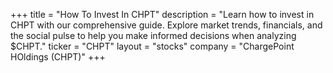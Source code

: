 +++
title = "How To Invest In CHPT"
description = "Learn how to invest in CHPT with our comprehensive guide. Explore market trends, financials, and the social pulse to help you make informed decisions when analyzing $CHPT."
ticker = "CHPT"
layout = "stocks"
company = "ChargePoint HOldings (CHPT)"
+++

